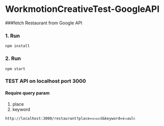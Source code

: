 # WorkmotionCreativeTest-GoogleAPI
###fetch Restaurant from Google API

### 1. Run 
```npm install```

### 2. Run 
```npm start``` 

### TEST API on localhost port 3000

#### Require query param
1. place 
2. keyword

``` http://localhost:3000/restaurant?place=บางกะปิ&keyword=ข้าวมันไก่ ```
